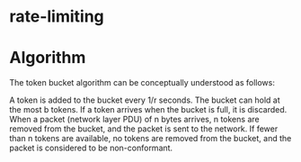 # rate-limiting

# Algorithm

The token bucket algorithm can be conceptually understood as follows:

A token is added to the bucket every 1/r seconds.
The bucket can hold at the most b tokens. If a token arrives when the bucket is full, it is discarded.
When a packet (network layer PDU) of n bytes arrives, n tokens are removed from the bucket, and the packet is sent to the network.
If fewer than n tokens are available, no tokens are removed from the bucket, and the packet is considered to be non-conformant.

